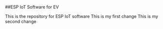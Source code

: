 ##ESP IoT Software for EV

This is the repository for ESP IoT software
This is my first change
This is my second change
